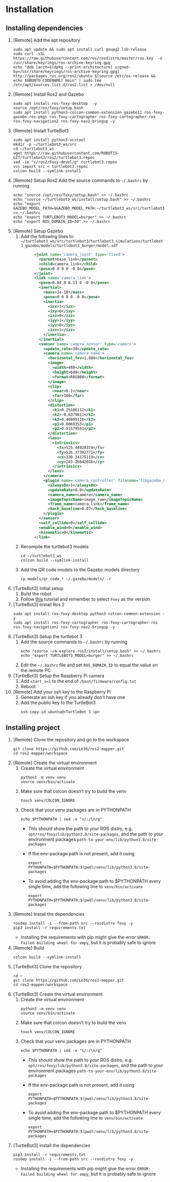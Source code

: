 # Installation
## Installing dependencies
1. [Remote] Add the apt repository
    ```
    sudo apt update && sudo apt install curl gnupg2 lsb-release
    sudo curl -sSL https://raw.githubusercontent.com/ros/rosdistro/master/ros.key  -o /usr/share/keyrings/ros-archive-keyring.gpg
    echo "deb [arch=$(dpkg --print-architecture) signed-by=/usr/share/keyrings/ros-archive-keyring.gpg] http://packages.ros.org/ros2/ubuntu $(source /etc/os-release && echo $UBUNTU_CODENAME) main" | sudo tee /etc/apt/sources.list.d/ros2.list > /dev/null
    ```
2. [Remote] Install Ros2 and Gazebo
    ```
    sudo apt install ros-foxy-desktop  -y
    source /opt/ros/foxy/setup.bash
    sudo apt install python3-colcon-common-extension gazebo11 ros-foxy-gazebo-ros-pkgs ros-foxy-cartographer ros-foxy-cartographer-ros ros-foxy-navigation2 ros-foxy-nav2-bringup -y
    ```
3. [Remote] Install TurtleBot3
    ```
    sudo apt install python3-vcstool
    mkdir -p ~/turtlebot3_ws/src
    cd ~/turtlebot3_ws
    wget https://raw.githubusercontent.com/ROBOTIS-GIT/turtlebot3/ros2/turtlebot3.repos
    sed -ie "s/ros2/foxy-devel/g" turtlebot3.repos
    vcs import src < turtlebot3.repos
    colcon build --symlink-install
    ```
4. [Remote] Setup Ros2
    Add the source commands to `~/.bashrc` by running
    ```
    echo "source /opt/ros/foxy/setup.bash" >> ~/.bashrc
    echo "source ~/turtlebot3_ws/install/setup.bash" >> ~/.bashrc
    echo "export GAZEBO_MODEL_PATH=$GAZEBO_MODEL_PATH:~/turtlebot3_ws/src/turtlebot3/turtlebot3_simulations/turtlebot3_gazebo/models" >> ~/.bashrc
    echo "export TURTLEBOT3_MODEL=burger" >> ~/.bashrc
    echo "export ROS_DOMAIN_ID=30" >> ~/.bashrc
    ```
5. [Remote] Setup Gazebo
    1. Add the following lines to `~/turtlebot3_ws/src/turtlebot3/turtlebot3_simulations/turtlebot3_gazebo/models/turtlebot3_burger/model.sdf`
        ```xml
              <joint name='camera_joint' type='fixed'>
                <parent>base_link</parent>
                <child>camera_link</child>
                <pose>0 0 0 0 -0 0</pose>
              </joint>
              <link name='camera_link'>
                <pose>0.04 0 0.13 0 -0 0</pose>
                <inertial>
                  <mass>1e-18</mass>
                  <pose>0 0 0 0 -0 0</pose>
                  <inertia>
                    <ixx>1</ixx>
                    <ixy>0</ixy>
                    <ixz>0</ixz>
                    <iyy>1</iyy>
                    <iyz>0</iyz>
                    <izz>1</izz>
                  </inertia>
                </inertial>
                <sensor name='camera_sensor' type='camera'>
                  <update_rate>30</update_rate>
                  <camera name='camera_name'>
                    <horizontal_fov>1.086</horizontal_fov>
                    <image>
                      <width>480</width>
                      <height>640</height>
                      <format>R8G8B8</format>
                    </image>
                    <clip>
                      <near>0.1</near>
                      <far>100</far>
                    </clip>
                    <distortion>
                      <k1>0.25106112</k1>
                      <k2>-0.6379611</k2>
                      <k3>0.40809116</k3>
                      <p1>0.0069353</p1>
                      <p2>0.01579591</p2>
                    </distortion>
                    <lens>
                      <intrinsics>
                        <fx>525.44920374</fx>
                        <fy>526.37302771</fy>
                        <cx>330.24175119</cx>
                        <cy>243.26842016</cy>
                      </intrinsics>
                    </lens>
                  </camera>
                  <plugin name='camera_controller' filename='libgazebo_ros_camera.so'>
                    <alwaysOn>1</alwaysOn>
                    <updateRate>0.0</updateRate>
                    <camera_name>camera</camera_name>
                    <imageTopicName>image_raw</imageTopicName>
                    <frame_name>camera_link</frame_name>
                    <hack_baseline>0.07</hack_baseline>
                  </plugin>
                </sensor>
                <self_collide>0</self_collide>
                <enable_wind>0</enable_wind>
                <kinematic>0</kinematic>
              </link>
        ```
    2. Recompile the turtlebot3 models
        ```
        cd ~/turtlebot3_ws
        colcon build --symlink-install
        ```
    3. Add the QR code models to the Gazebo models directory
        ```
        cp models/qr_code_* ~/.gazebo/models/ -r
        ```
6. [TurtleBot3] Initial setup
    1. Build the robot
    2. Follow [this](https://emanual.robotis.com/docs/en/platform/turtlebot3/sbc_setup/) tutorial and remember to select `Foxy` as the version
7. [TurtleBot3] Install Ros 2
    ```
    sudo apt install ros-foxy-desktop python3-colcon-common-extension -y
    sudo apt install ros-foxy-cartographer ros-foxy-cartographer-ros ros-foxy-navigation2 ros-foxy-nav2-bringup -y
    ```
8. [TurtleBot3] Setup the turtlebot 3
    1. Add the source commands to `~/.bashrc` by running
        ```
        echo "source ~/m-explore-ros2/install/setup.bash" >> ~/.bashrc
        echo "export TURTLEBOT3_MODEL=burger" >> ~/.bashrc
        ```
    2. Edit the `~/.bashrc` file and set `ROS_DOMAIN_ID` to equal the value on the remote PC
9.  [TurtleBot3] Setup the Raspberry Pi camera
    1. Add `start_x=1` to the end of `/boot/firmware/config.txt`
    2. Reboot
10. [Remote] Add your ssh key to the Raspberry Pi
    1. Generate an ssh key if you already don't have one
    2. Add the public key to the TurtleBot3
        ```
        ssh-copy-id ubuntu@<TurtleBot 3 ip>
        ```

## Installing project
1. [Remote] Clone the repository and go to the workspace
    ```
    git clone https://github.com/Le36/ros2-mapper.git
    cd ros2-mapper/workspace
    ```
2. [Remote] Create the virtual environment
    1. Create the virtual environment
        ```
        python3 -m venv venv
        source venv/bin/activate
        ```
    2. Make sure that colcon doesn’t try to build the venv
        ```
        touch venv/COLCON_IGNORE
        ```
    3. Check that your venv packages are in PYTHONPATH
        ```
        echo $PYTHONPATH | sed -e "s/:/\n/g"
        ```
        - This should show the path to your ROS distro, e.g. `opt/ros/foxy/lib/python3.8/site-packages`, and the path to your environment packages `path-to-your-env/lib/python3.8/site-packages`

        - If the env-package path is not present, add it using
            ```
            export PYTHONPATH=$PYTHONPATH:$(pwd)/venv/lib/python3.8/site-packages
            ```
        - To avoid adding the env-package path to $PYTHONPATH every single time, add the following line to `venv/bin/activate`
            ```
            export PYTHONPATH=$PYTHONPATH:$(pwd)/venv/lib/python3.8/site-packages
            ``` 
3. [Remote] Install the dependencies
    ```
    rosdep install -i --from-path src --rosdistro foxy -y
    pip3 install -r requirements.txt
    ```
    - Installing the requirements with pip might give the error `ERROR: Failed building wheel for empy`, but it is probably safe to ignore
4. [Remote] Build
    ```
    colcon build --symlink-install
    ```
5. [TurtleBot3] Clone the repository
    ```
    cd ~
    git clone https://github.com/Le36/ros2-mapper.git
    cd ros2-mapper/workspace
    ```
6. [TurtleBot3] Create the virtual environment
    1. Create the virtual environment
        ```
        python3 -m venv venv
        source venv/bin/activate
        ```
    2. Make sure that colcon doesn’t try to build the venv
        ```
        touch venv/COLCON_IGNORE
        ```
    3. Check that your venv packages are in PYTHONPATH
        ```
        echo $PYTHONPATH | sed -e "s/:/\n/g"
        ```
        - This should show the path to your ROS distro, e.g. `opt/ros/foxy/lib/python3.8/site-packages`, and the path to your environment packages `path-to-your-env/lib/python3.8/site-packages`

        - If the env-package path is not present, add it using
            ```
            export PYTHONPATH=$PYTHONPATH:$(pwd)/venv/lib/python3.8/site-packages
            ```
        - To avoid adding the env-package path to $PYTHONPATH every single time, add the following line to `venv/bin/activate`
            ```
            export PYTHONPATH=$PYTHONPATH:$(pwd)/venv/lib/python3.8/site-packages
            ``` 
7.  [TurtleBot3] install the dependencies
    ```
    pip3 install -r requirements.txt
    rosdep install -i --from-path src --rosdistro foxy -y
    ```
    - Installing the requirements with pip might give the error `ERROR: Failed building wheel for empy`, but it is probably safe to ignore
